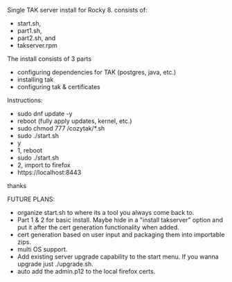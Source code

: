 Single TAK server install for Rocky 8. consists of: 
- start.sh, 
- part1.sh, 
- part2.sh, and 
- takserver.rpm

The install consists of 3 parts
- configuring dependencies for TAK (postgres, java, etc.) 
- installing tak
- configuring tak & certificates

Instructions:
- sudo dnf update -y
- reboot (fully apply updates, kernel, etc.)
- sudo chmod 777 /cozytak/*.sh 
- sudo ./start.sh
- y
- 1, reboot
- sudo ./start.sh
- 2, import to firefox
- https://localhost:8443

thanks

FUTURE PLANS:
- organize start.sh to where its a tool you always come back to.
- Part 1 & 2 for basic install. Maybe hide in a "install takserver" option and put it after the cert generation functionality when added.
- cert generation based on user input and packaging them into importable zips.
- multi OS support.
- Add existing server upgrade capability to the start menu. If you wanna upgrade just ./upgrade.sh.
- auto add the admin.p12 to the local firefox certs.
